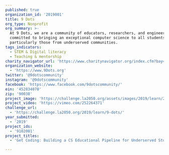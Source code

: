```yaml
---
published: true
organization_id: '2019001'
title: 9 Dots
org_type: Nonprofit
org_summary: >-
  At 9 Dots, we are a community of educators, researchers, and engineers
  committed to bringing an exceptional computer science to all students,
  particularly those from underserved communities.
tags_indicators:
  - STEM & Digital literacy
  - Teaching & mentorship
charity_navigator_url: 'https://www.charitynavigator.org/index.cfm?bay=search.profile&ein=452834070'
organization_website:
  - 'https://www.9Dots.org'
twitter: '@9dotscommunity'
instagram: '@9dotscommunity'
facebook: 'https://www.facebook.com/9dotscommunity/'
ein: '452834070'
zip: '90038'
project_image: 'https://challenge.la2050.org/assets/images/2019/learn/2048-wide/9-dots.jpg'
project_video: 'https://vimeo.com/252264371'
challenge_url:
  - 'https://challenge.la2050.org/2019/learn/9-dots/'
year_submitted:
  - '2019'
project_ids:
  - '9102001'
project_titles:
  - 'Get Coding: Building a CS Educational Pipeline for Underserved Students'

---
```


